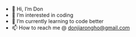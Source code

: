 - 👋 Hi, I’m Don
- 👀 I’m interested in coding
- 🌱 I’m currently learning to code better
- 📫 How to reach me @ donjiarongho@gmail.com

<!---
donhjr/donhjr is a ✨ special ✨ repository because its `README.md` (this file) appears on your GitHub profile.
You can click the Preview link to take a look at your changes.
--->
